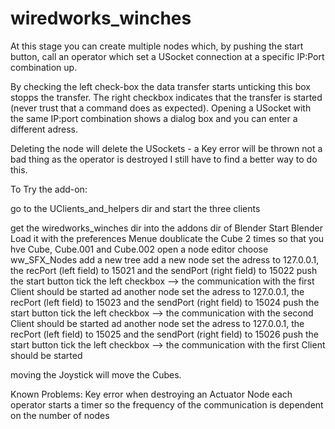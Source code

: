 # wiredworks_winches

At this stage you can create multiple nodes which, by pushing the start button,
call an operator which set a USocket connection at a specific IP:Port combination up.

By checking the left check-box the data transfer starts unticking this box stopps the 
transfer. The right checkbox indicates that the transfer is started (never trust that
a command does as expected). Opening a USocket with the same IP:port combination shows
a dialog box and you can enter a different adress.

Deleting the node will delete the USockets - a Key error will be thrown not a bad thing
as the operator is destroyed I still have to find a better way to do this.

To Try the add-on:

go to the UClients_and_helpers dir and start the three clients

get the wiredworks_winches dir into the addons dir of Blender
Start Blender
Load it with the preferences Menue
doublicate the Cube 2 times so that you hve Cube, Cube.001 and Cube.002
open a node editor choose ww_SFX_Nodes
add a new tree 
add a new node
set the adress to 127.0.0.1, the recPort (left field) to 15021 and the sendPort (right field) to 15022
push the start button
tick the left checkbox
--> the communication with the first Client should be started
ad another node
set the adress to 127.0.0.1, the recPort (left field) to 15023 and the sendPort (right field) to 15024
push the start button
tick the left checkbox
--> the communication with the second Client should be started
ad another node
set the adress to 127.0.0.1, the recPort (left field) to 15025 and the sendPort (right field) to 15026
push the start button
tick the left checkbox
--> the communication with the first Client should be started

moving the Joystick will move the Cubes.

Known Problems:
  Key error when destroying an Actuator Node
  each operator starts a timer so the frequency of the communication is dependent on the number of nodes
  
  





